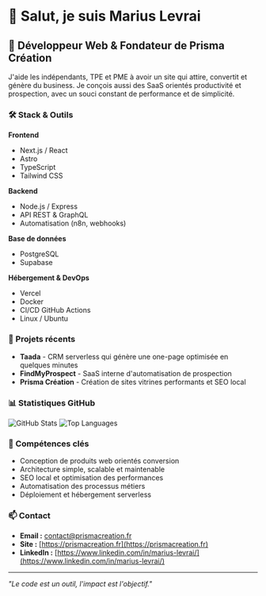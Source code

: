 # 👋 Salut, je suis Marius Levrai

## 🚀 Développeur Web & Fondateur de Prisma Création

J'aide les indépendants, TPE et PME à avoir un site qui attire, convertit et génère du business.
Je conçois aussi des SaaS orientés productivité et prospection, avec un souci constant de performance et de simplicité.

### 🛠️ Stack & Outils

**Frontend**

- Next.js / React
- Astro
- TypeScript
- Tailwind CSS

**Backend**

- Node.js / Express
- API REST & GraphQL
- Automatisation (n8n, webhooks)

**Base de données**

- PostgreSQL
- Supabase

**Hébergement & DevOps**

- Vercel
- Docker
- CI/CD GitHub Actions
- Linux / Ubuntu

### 🎯 Projets récents

- **Taada** - CRM serverless qui génère une one-page optimisée en quelques minutes
- **FindMyProspect** - SaaS interne d'automatisation de prospection
- **Prisma Création** - Création de sites vitrines performants et SEO local

### 📊 Statistiques GitHub

![GitHub Stats](https://github-readme-stats.vercel.app/api?username=levraimarius&show_icons=true&theme=radical)
![Top Languages](https://github-readme-stats.vercel.app/api/top-langs/?username=levraimarius&layout=compact&theme=radical)

### 🌟 Compétences clés

- Conception de produits web orientés conversion
- Architecture simple, scalable et maintenable
- SEO local et optimisation des performances
- Automatisation des processus métiers
- Déploiement et hébergement serverless

### 📫 Contact

- **Email :** contact@prismacreation.fr
- **Site :** [https://prismacreation.fr](https://prismacreation.fr)
- **LinkedIn :** [https://www.linkedin.com/in/marius-levrai/](https://www.linkedin.com/in/marius-levrai/)

---

_"Le code est un outil, l'impact est l'objectif."_
